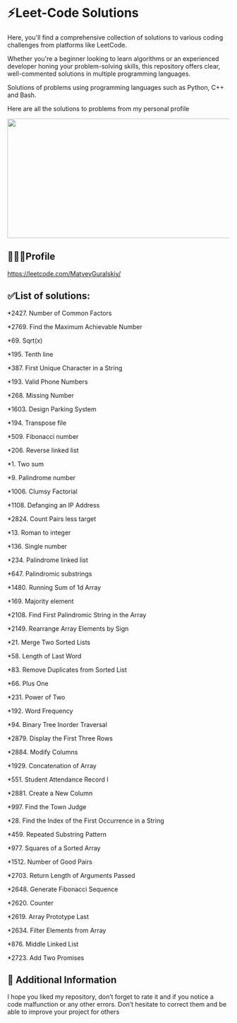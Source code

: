 # ⚡Leet-Code Solutions
Here, you'll find a comprehensive collection of solutions to various coding challenges from platforms like LeetCode.

Whether you're a beginner looking to learn algorithms or an experienced developer honing your problem-solving skills, this repository offers clear, well-commented solutions in multiple programming languages.

Solutions of problems using programming languages ​​such as Python, C++ and Bash.

Here are all the solutions to problems from my personal profile

<p><img src="https://github.com/husain3012/leetcode-public-api/assets/49821470/3b30b00f-e39f-4dea-9aea-0e71557ff669" style="height:270px; width:700px" /></p>

## 👨🏻‍💻Profile
https://leetcode.com/MatveyGuralskiy/

## ✅List of solutions:

*2427. Number of Common Factors

*2769. Find the Maximum Achievable Number

*69. Sqrt(x)

*195. Tenth line

*387. First Unique Character in a String

*193. Valid Phone Numbers

*268. Missing Number

*1603. Design Parking System

*194. Transpose file

*509. Fibonacci number

*206. Reverse linked list

*1. Two sum

*9. Palindrome number

*1006. Clumsy Factorial

*1108. Defanging an IP Address

*2824. Count Pairs less target

*13. Roman to integer

*136. Single number

*234. Palindrome linked list

*647. Palindromic substrings

*1480. Running Sum of 1d Array

*169. Majority element

*2108. Find First Palindromic String in the Array

*2149. Rearrange Array Elements by Sign

*21. Merge Two Sorted Lists

*58. Length of Last Word

*83. Remove Duplicates from Sorted List

*66. Plus One

*231. Power of Two

*192. Word Frequency

*94. Binary Tree Inorder Traversal

*2879. Display the First Three Rows

*2884. Modify Columns

*1929. Concatenation of Array

*551. Student Attendance Record I

*2881. Create a New Column

*997. Find the Town Judge

*28. Find the Index of the First Occurrence in a String

*459. Repeated Substring Pattern

*977. Squares of a Sorted Array

*1512. Number of Good Pairs

*2703. Return Length of Arguments Passed

*2648. Generate Fibonacci Sequence

*2620. Counter

*2619. Array Prototype Last

*2634. Filter Elements from Array

*876. Middle Linked List

*2723. Add Two Promises
## 📢 Additional Information
I hope you liked my repository, don’t forget to rate it and if you notice a code malfunction or any other errors.
Don’t hesitate to correct them and be able to improve your project for others
